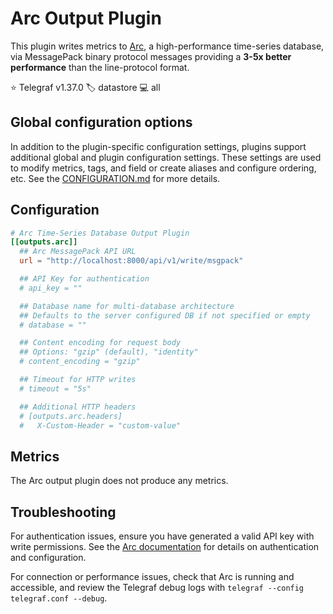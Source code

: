 # Arc Output Plugin

This plugin writes metrics to [Arc][arc], a high-performance time-series
database, via MessagePack binary protocol messages providing a **3-5x better
performance** than the line-protocol format.

⭐ Telegraf v1.37.0
🏷️ datastore
💻 all

[arc]: https://github.com/basekick-labs/arc

## Global configuration options

In addition to the plugin-specific configuration settings, plugins support
additional global and plugin configuration settings. These settings are used to
modify metrics, tags, and field or create aliases and configure ordering, etc.
See the [CONFIGURATION.md][CONFIGURATION.md] for more details.

[CONFIGURATION.md]: ../../../docs/CONFIGURATION.md#plugins

## Configuration

```toml @sample.conf
# Arc Time-Series Database Output Plugin
[[outputs.arc]]
  ## Arc MessagePack API URL
  url = "http://localhost:8000/api/v1/write/msgpack"

  ## API Key for authentication
  # api_key = ""

  ## Database name for multi-database architecture
  ## Defaults to the server configured DB if not specified or empty
  # database = ""

  ## Content encoding for request body
  ## Options: "gzip" (default), "identity"
  # content_encoding = "gzip"

  ## Timeout for HTTP writes
  # timeout = "5s"

  ## Additional HTTP headers
  # [outputs.arc.headers]
  #   X-Custom-Header = "custom-value"
```

## Metrics

The Arc output plugin does not produce any metrics.

## Troubleshooting

For authentication issues, ensure you have generated a valid API key with write
permissions. See the [Arc documentation](https://docs.basekick.net/arc) for
details on authentication and configuration.

For connection or performance issues, check that Arc is running and accessible,
and review the Telegraf debug logs with
`telegraf --config telegraf.conf --debug`.
